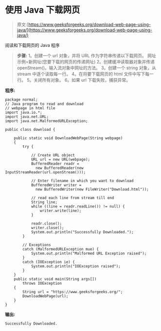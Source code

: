 # 使用 Java 下载网页

> 原文:[https://www.geeksforgeeks.org/download-web-page-using-java/](https://www.geeksforgeeks.org/download-web-page-using-java/)

阅读和下载网页的 Java 程序

> **步骤:**
> 1。创建一个 url 对象，并将 URL 作为字符串传递以下载网页。
> 网址示例=新网址(您要下载的网页的传递网址)
> 2。创建缓冲读取器对象并传递 openStream()。输入流对象中网址的方法。
> 3。创建一个 string 对象，从 stream 中逐个读取每一行。
> 4。在将要下载网页的 html 文件中写下每一行。
> 5。关闭所有对象。
> 6。如果 url 下载失败，捕获异常。

**程序:**

```
package normal;
// Java program to read and download
// webpage in html file
import java.io.*;
import java.net.URL;
import java.net.MalformedURLException;

public class download {

    public static void DownloadWebPage(String webpage)
    {
        try {

            // Create URL object
            URL url = new URL(webpage);
            BufferedReader readr = 
              new BufferedReader(new InputStreamReader(url.openStream()));

            // Enter filename in which you want to download
            BufferedWriter writer = 
              new BufferedWriter(new FileWriter("Download.html"));

            // read each line from stream till end
            String line;
            while ((line = readr.readLine()) != null) {
                writer.write(line);
            }

            readr.close();
            writer.close();
            System.out.println("Successfully Downloaded.");
        }

        // Exceptions
        catch (MalformedURLException mue) {
            System.out.println("Malformed URL Exception raised");
        }
        catch (IOException ie) {
            System.out.println("IOException raised");
        }
    }
    public static void main(String args[])
        throws IOException
    {
        String url = "https://www.geeksforgeeks.org/";
        DownloadWebPage(url);
    }
}
```

**输出:**

```
Successfully Downloaded.
```